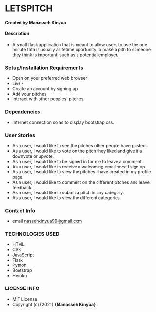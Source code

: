 # LETSPITCH
#### Created by Manasseh Kinyua
#### Description
* A small flask application that is meant to allow users to use the one minute thta is usually a lifetime oportunity to make a pith to someone they think is important, such as a potential employer.

### Setup/Installation Requirements
* Open on your preferred web browser
* Live - 
* Create an account by signing up
* Add your pitches
* Interact with other peoples' pitches
### Dependencies
* Internet connection so as to display bootstrap css.

### User Stories
* As a user, I would like to see the pitches other people have posted.
* As a user, I would like to vote on the pitch they liked and give it a downvote or upvote.
* As a user, I would like to be signed in for me to leave a comment
* As a user, I would like to receive a welcoming email once I sign up.
* As a user, I would like to view the pitches I have created in my profile page.
* As a user, I would like to comment on the different pitches and leave feedback.
* As a user, I would like to submit a pitch in any category.
* As a user, I would like to view the different categories.
### Contact Info
* email nassehkinyua99@gmail.com
### TECHNOLOGIES USED
* HTML
* CSS
* JavaScript
* Flask
* Python
* Bootstrap
* Heroku
### LICENSE INFO
* MIT License
* Copyright (c) {2021} **{Manasseh Kinyua}**